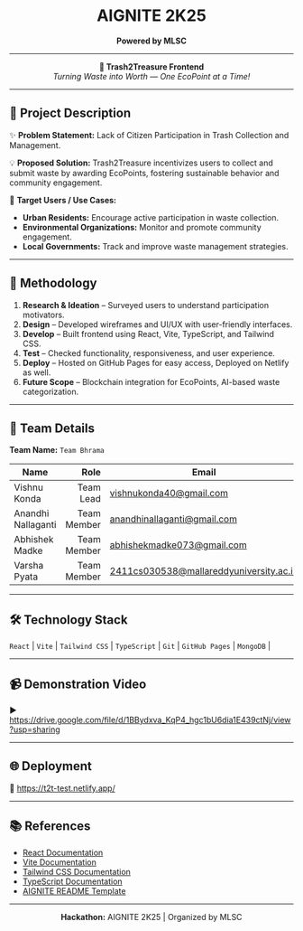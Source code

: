 <!-- AIGNITE Banner (centered) -->
<div align="center">
  <h1>AIGNITE 2K25</h1>
  <p><strong>Powered by MLSC</strong></p>
</div>

---

<p align="center">
  <strong>🚀 Trash2Treasure Frontend</strong><br/>
  <em>Turning Waste into Worth — One EcoPoint at a Time!</em>
</p>

---

## 📖 Project Description
✨ **Problem Statement:** Lack of Citizen Participation in Trash Collection and Management.

💡 **Proposed Solution:** Trash2Treasure incentivizes users to collect and submit waste by awarding EcoPoints, fostering sustainable behavior and community engagement.  

🎯 **Target Users / Use Cases:**  
- **Urban Residents:** Encourage active participation in waste collection.  
- **Environmental Organizations:** Monitor and promote community engagement.  
- **Local Governments:** Track and improve waste management strategies.

---

## 🔬 Methodology
1. **Research & Ideation** – Surveyed users to understand participation motivators.  
2. **Design** – Developed wireframes and UI/UX with user-friendly interfaces.  
3. **Develop** – Built frontend using React, Vite, TypeScript, and Tailwind CSS.  
4. **Test** – Checked functionality, responsiveness, and user experience.  
5. **Deploy** – Hosted on GitHub Pages for easy access, Deployed on Netlify as well.  
6. **Future Scope** – Blockchain integration for EcoPoints, AI-based waste categorization.

---

## 👥 Team Details
**Team Name:** `Team Bhrama`

| Name | Role | Email |
|---|---:|---|
| Vishnu Konda      | Team Lead   | vishnukonda40@gmail.com     |
| Anandhi Nallaganti| Team Member | anandhinallaganti@gmail.com |
| Abhishek Madke    | Team Member | abhishekmadke073@gmail.com  |
| Varsha Pyata      | Team Member | 2411cs030538@mallareddyuniversity.ac.in |

---

## 🛠️ Technology Stack
`React` | `Vite` | `Tailwind CSS` | `TypeScript` | `Git` | `GitHub Pages` | `MongoDB` |

---

## 📹 Demonstration Video
▶️ https://drive.google.com/file/d/1BBydxva_KqP4_hgc1bU6dia1E439ctNj/view?usp=sharing 

---

## 🌐 Deployment
🔗 https://t2t-test.netlify.app/ 

---

## 📚 References
- [React Documentation](https://reactjs.org/docs/getting-started.html)  
- [Vite Documentation](https://vitejs.dev/guide/)  
- [Tailwind CSS Documentation](https://tailwindcss.com/docs)  
- [TypeScript Documentation](https://www.typescriptlang.org/docs/)  
- [AIGNITE README Template](https://github.com/Saijatin1/AIGNITE-README-TEMPLATE-FINAL)

---

<p align="center">
  <b>Hackathon:</b> AIGNITE 2K25 | Organized by MLSC<br/>
</p>
